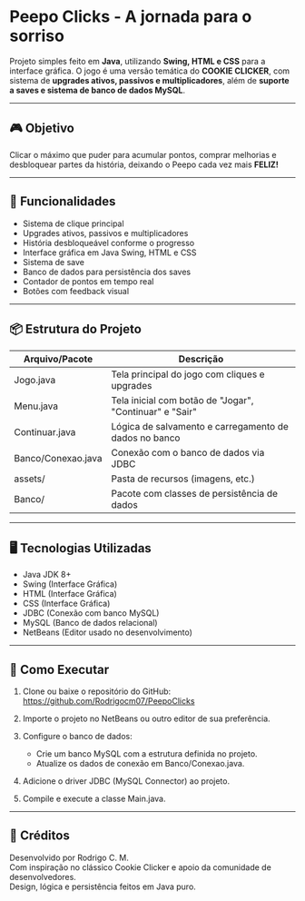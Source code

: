 # Peepo Clicks - A jornada para o sorriso

Projeto simples feito em **Java**, utilizando **Swing, HTML e CSS** para a interface gráfica. O jogo é uma versão temática do **COOKIE CLICKER**, com sistema de **upgrades ativos, passivos e multiplicadores**, além de **suporte a saves  e sistema de banco de dados MySQL**.

---

## 🎮 Objetivo

Clicar o máximo que puder para acumular pontos, comprar melhorias e desbloquear partes da história, deixando o Peepo cada vez mais **FELIZ!**

---

## 🧠 Funcionalidades

- Sistema de clique principal
- Upgrades ativos, passivos e multiplicadores
- História desbloqueável conforme o progresso
- Interface gráfica em Java Swing, HTML e CSS
- Sistema de save
- Banco de dados para persistência dos saves
- Contador de pontos em tempo real
- Botões com feedback visual

---

## 📦 Estrutura do Projeto

| Arquivo/Pacote                     | Descrição |
|-----------------------------------|-----------|
| Jogo.java                         | Tela principal do jogo com cliques e upgrades |
| Menu.java                         | Tela inicial com botão de "Jogar", "Continuar" e "Sair" |
| Continuar.java                    | Lógica de salvamento e carregamento de dados no banco |
| Banco/Conexao.java                | Conexão com o banco de dados via JDBC |
| assets/                           | Pasta de recursos (imagens, etc.) |
| Banco/                            | Pacote com classes de persistência de dados |

---

## 🖥️ Tecnologias Utilizadas

- Java JDK 8+
- Swing (Interface Gráfica)
- HTML (Interface Gráfica)
- CSS (Interface Gráfica)
- JDBC (Conexão com banco MySQL)
- MySQL (Banco de dados relacional)
- NetBeans (Editor usado no desenvolvimento)

---

## 🔧 Como Executar

1. Clone ou baixe o repositório do GitHub:
   https://github.com/Rodrigocm07/PeepoClicks

2. Importe o projeto no NetBeans ou outro editor de sua preferência.

3. Configure o banco de dados:
   - Crie um banco MySQL com a estrutura definida no projeto.
   - Atualize os dados de conexão em Banco/Conexao.java.

4. Adicione o driver JDBC (MySQL Connector) ao projeto.

5. Compile e execute a classe Main.java.

---

## 🙌 Créditos

Desenvolvido por Rodrigo C. M.  
Com inspiração no clássico Cookie Clicker e apoio da comunidade de desenvolvedores.  
Design, lógica e persistência feitos em Java puro.
